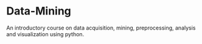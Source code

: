 # Data-Mining
An introductory course on data acquisition, mining, preprocessing, analysis and visualization using python. 
